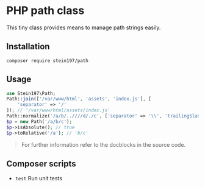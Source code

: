 # PHP path class
This tiny class provides means to manage path strings easily.

## Installation
```
composer require stein197/path
```

## Usage
```php
use Stein197\Path;
Path::join(['/var/www/html', 'assets', 'index.js'], [
	'separator' => '/'
]); // '/var/www/html/assets/index.js'
Path::normalize('/a/b/..////d/./c', ['separator' => '\\', 'trailingSlash' => true]); // '\\a\\d\\c\\'
$p = new Path('/a/b/c');
$p->isAbsolute(); // true
$p->toRelative('/a'); // 'b/c'
```

> For further information refer to the docblocks in the source code.

## Composer scripts
- `test` Run unit tests
